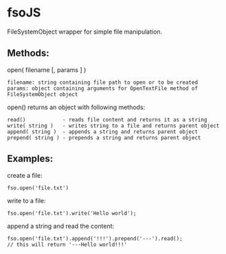 fsoJS
=====

FileSystemObject wrapper for simple file manipulation.

Methods:
--------
  open( filename [, params ] )
  
    filename: string containing file path to open or to be created
    params: object containing arguments for OpenTextFile method of FileSystemObject object

  open() returns an object with following methods:
    
    read()            - reads file content and returns it as a string
    write( string )   - writes string to a file and returns parent object
    append( string )  - appends a string and returns parent object
    prepend( string ) - prepends a string and returns parent object


Examples:
---------

  create a file:
  
    fso.open('file.txt')

  write to a file:
  
    fso.open('file.txt').write('Hello world');

  append a string and read the content:
  
    fso.open('file.txt').append('!!!').prepend('---').read();
    // this will return '---Hello world!!!'